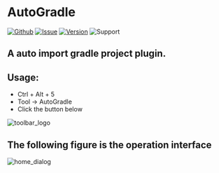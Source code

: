 # AutoGradle

[![Github](https://img.shields.io/badge/github-AutoGradle-blue.svg)](https://www.github.com/jyygithub/AutoGradle)
[![Issue](https://img.shields.io/badge/issue-AutoGradle-red.svg)](https://github.com/jyygithub/AutoGradle/issues)
[![Version](https://img.shields.io/badge/version-1.0.3-lightgrey.svg)](https://plugins.jetbrains.com/plugin/12061-autogradle)
![Support](https://img.shields.io/badge/support-Android%20Studio-green.svg)

## A auto import gradle project plugin.

## Usage:

 - Ctrl + Alt + 5
 - Tool -> AutoGradle
 - Click the button below

![toolbar_logo](https://github.com/jyygithub/AutoGradle/blob/master/img/plugin_toolbar.png)

## The following figure is the operation interface

![home_dialog](https://github.com/jyygithub/AutoGradle/blob/master/img/plugin_main.png)
